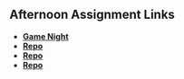 ## Afternoon Assignment Links

* **[Game Night](https://github.com/Ross-Crimson/week3)**
* **[Repo](https://github.com/Ross-Crimson/<ASSIGNMENT_REPO>)**
* **[Repo](https://github.com/Ross-Crimson/<ASSIGNMENT_REPO>)**
* **[Repo](https://github.com/Ross-Crimson/<ASSIGNMENT_REPO>)**
